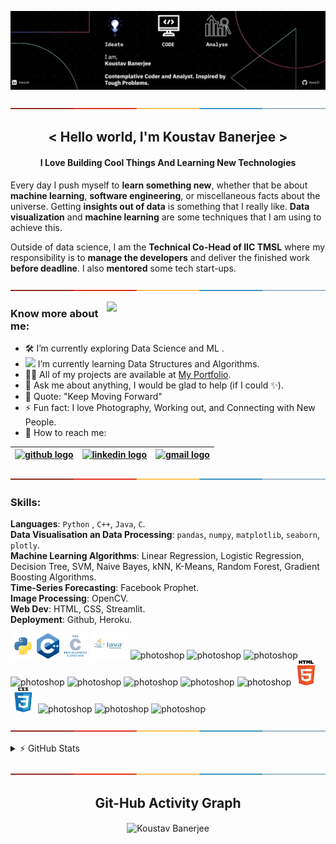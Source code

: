 <p align="center">
 
</p align="center">
<img src="https://raw.githubusercontent.com/Kens3i/Kens3i/main/TheTopBanner.png" /></a>
<p align="center">
  

[![-----------------------------------------------------](https://raw.githubusercontent.com/fcsouza/fcsouza/master/.github/colored.png)](#installation)
 
<h2 align = "Center" > < Hello world, I'm  Koustav Banerjee > </h2>
<h4 align="center"> I Love Building Cool Things And Learning New Technologies</h4>

Every day I push myself to **learn something new**, whether that be about **machine learning**, **software engineering**, or miscellaneous facts about the universe. Getting **insights out of data** is something that I really like. **Data visualization** and **machine learning** are some techniques that I am using to achieve this.

Outside of data science, I am the **Technical Co-Head of IIC TMSL** where my responsibility is to **manage the developers** and deliver the finished work **before deadline**. I also **mentored** some tech start-ups.


[![-----------------------------------------------------](https://raw.githubusercontent.com/fcsouza/fcsouza/master/.github/colored.png)](#installation)

<img align='right' src="https://cdn.dribbble.com/users/1162077/screenshots/5403918/focus-animation.gif" width="350">

### Know more about me:

- 🛠 I’m currently exploring Data Science and ML .
- <img src="https://media.giphy.com/media/WUlplcMpOCEmTGBtBW/giphy.gif" width="30"> I’m currently learning Data Structures and Algorithms.
- 👨‍💻 All of my projects are available at [My Portfolio](https://github.com/viraldevpb).
- 💬 Ask me about anything, I would be glad to help (if I could ✨).
- :microphone: Quote: "Keep Moving Forward"
- ⚡ Fun fact: I love Photography, Working out, and Connecting with New People.
- :car: How to reach me:

| [<img src="http://pngimg.com/uploads/github/small/github_PNG87.png" alt="github logo" width="34">](https://github.com/Kens3i) |  [<img src="http://pngimg.com/uploads/linkedIn/small/linkedIn_PNG39.png" alt="linkedin logo" width="24">](https://www.linkedin.com/in/kens3i/) |[<img src="http://pngimg.com/uploads/gmail_logo/small/gmail_logo_PNG4.png" alt="gmail logo" width="24">](rishavkoustav@gmail.com)
|---|---|---|

[![-----------------------------------------------------](https://raw.githubusercontent.com/fcsouza/fcsouza/master/.github/colored.png)](#installation)


<h3 align="left">Skills:</h3>

**Languages**: `Python` , `C++`, `Java`, `C`.
<br>
**Data Visualisation an Data Processing**: `pandas`, `numpy`, `matplotlib`, `seaborn`, `plotly`.
<br>
**Machine Learning Algorithms**: Linear Regression, Logistic Regression, Decision Tree, SVM, Naive Bayes, kNN, K-Means, Random Forest, Gradient Boosting Algorithms.
<br>
**Time-Series Forecasting**: Facebook Prophet.
<br>
**Image Processing**: OpenCV.
<br>
**Web Dev**: HTML, CSS, Streamlit.
<br>
**Deployment**: Github, Heroku.

<img src="https://raw.githubusercontent.com/github/explore/80688e429a7d4ef2fca1e82350fe8e3517d3494d/topics/python/python.png" alt="photoshop" width="40" height="40"/><img src="https://raw.githubusercontent.com/github/explore/80688e429a7d4ef2fca1e82350fe8e3517d3494d/topics/cpp/cpp.png" alt="photoshop" width="40" height="40"/> 
<img src="https://raw.githubusercontent.com/github/explore/80688e429a7d4ef2fca1e82350fe8e3517d3494d/topics/c/c.png" alt="photoshop" width="40" height="40"/> 
<img src="https://raw.githubusercontent.com/github/explore/80688e429a7d4ef2fca1e82350fe8e3517d3494d/topics/java/java.png" alt="photoshop" width="60" height="40"/> 
<img src="https://upload.wikimedia.org/wikipedia/commons/thumb/e/ed/Pandas_logo.svg/1200px-Pandas_logo.svg.png" alt="photoshop" width="100" height="40"/> 
<img src="https://upload.wikimedia.org/wikipedia/commons/thumb/3/31/NumPy_logo_2020.svg/220px-NumPy_logo_2020.svg.png" alt="photoshop" width="100" height="40"/> 
<img src="https://matplotlib.org/_static/logo2_compressed.svg" alt="photoshop" width="100" height="40"/> 
<img src="https://seaborn.pydata.org/_static/logo-wide-lightbg.svg" alt="photoshop" width="100" height="40"/> 
<img src="https://upload.wikimedia.org/wikipedia/commons/thumb/3/37/Plotly-logo-01-square.png/220px-Plotly-logo-01-square.png" alt="photoshop" width="110" height="40"/> 
<img src="https://scikit-learn.org/stable/_static/scikit-learn-logo-small.png" alt="photoshop" width="100" height="40"/> 
<img src="https://facebook.github.io/prophet/static/logo.svg" alt="photoshop" width="40" height="40"/> 
<img src="https://3.bp.blogspot.com/-yvrV6MUueGg/ToICp0YIDPI/AAAAAAAAADg/SYKg4dWpyC43AAfrDwBTR0VYmYT0QshEgCPcBGAYYCw/s1600/OpenCV_Logo.png" alt="photoshop" width="50" height="40"/> 
<img src="https://raw.githubusercontent.com/github/explore/80688e429a7d4ef2fca1e82350fe8e3517d3494d/topics/html/html.png" alt="photoshop" width="40" height="40"/> 
<img src="https://raw.githubusercontent.com/github/explore/80688e429a7d4ef2fca1e82350fe8e3517d3494d/topics/css/css.png" alt="photoshop" width="40" height="40"/> 
<img src="https://mms.businesswire.com/media/20200616005364/en/798639/2/Streamlit_Logo_%281%29.jpg" alt="photoshop" width="70" height="40"/> 
<img src="https://miro.medium.com/max/700/0*9f5uMrKMjLbzEf7q.png" alt="photoshop" width="80" height="40"/> 
<img src="https://media-exp1.licdn.com/dms/image/C4E0BAQGmNZMDOpmMQg/company-logo_200_200/0/1519905610801?e=2159024400&v=beta&t=D5lu9rTbQ_aW1ubme8GIq_QhKIm8WTiXTtoBlEHPcA8" alt="photoshop" width="40" height="40"/> 
</p>

[![-----------------------------------------------------](https://raw.githubusercontent.com/fcsouza/fcsouza/master/.github/colored.png)](#installation)<details><summary>:zap: GitHub Stats</summary>
	<p align="center"> <img src="https://github-readme-stats.vercel.app/api?username=Kens3i&show_icons=true&count_private=true&hide=prs,issues&theme=radical" alt="Koustav's Github Stats"/>
	<img src="https://github-readme-stats.vercel.app/api/top-langs/?username=Kens3i&layout=compact&theme=radical" alt="Koustav's Github Stats"/>
	</p>
</details>

[![-----------------------------------------------------](https://raw.githubusercontent.com/fcsouza/fcsouza/master/.github/colored.png)](#installation)

<h2 align="center">Git-Hub Activity Graph</h2> 
<p  align="center">
<img align="Center" src="https://activity-graph.herokuapp.com/graph?username=Kens3i&theme=xcode" alt="Koustav Banerjee" />
</p>

